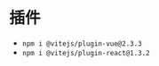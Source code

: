 <!--
 * @Author: luyb luyb@xunzhaotech.com
 * @Date: 2022-11-27 17:06:33
 * @LastEditors: luyb luyb@xunzhaotech.com
 * @LastEditTime: 2022-11-28 18:31:07
 * @FilePath: \micro-design-docs\docs\pages\plugins\index.md
 * @Description: 这是默认设置,请设置`customMade`, 打开koroFileHeader查看配置 进行设置: https://github.com/OBKoro1/koro1FileHeader/wiki/%E9%85%8D%E7%BD%AE
-->
# 插件
- `npm i @vitejs/plugin-vue@2.3.3`
- `npm i @vitejs/plugin-react@1.3.2`
